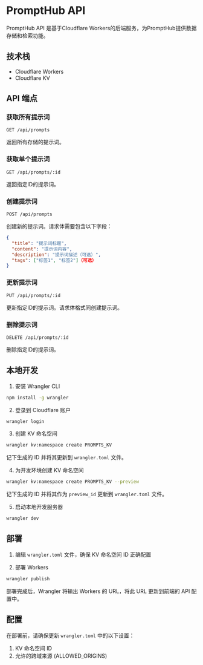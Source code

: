 # PromptHub API

PromptHub API 是基于Cloudflare Workers的后端服务，为PromptHub提供数据存储和检索功能。

## 技术栈

- Cloudflare Workers
- Cloudflare KV

## API 端点

### 获取所有提示词

```
GET /api/prompts
```

返回所有存储的提示词。

### 获取单个提示词

```
GET /api/prompts/:id
```

返回指定ID的提示词。

### 创建提示词

```
POST /api/prompts
```

创建新的提示词。请求体需要包含以下字段：

```json
{
  "title": "提示词标题",
  "content": "提示词内容",
  "description": "提示词描述（可选）",
  "tags": ["标签1", "标签2"]（可选）
}
```

### 更新提示词

```
PUT /api/prompts/:id
```

更新指定ID的提示词。请求体格式同创建提示词。

### 删除提示词

```
DELETE /api/prompts/:id
```

删除指定ID的提示词。

## 本地开发

1. 安装 Wrangler CLI

```bash
npm install -g wrangler
```

2. 登录到 Cloudflare 账户

```bash
wrangler login
```

3. 创建 KV 命名空间

```bash
wrangler kv:namespace create PROMPTS_KV
```

记下生成的 ID 并将其更新到 `wrangler.toml` 文件。

4. 为开发环境创建 KV 命名空间

```bash
wrangler kv:namespace create PROMPTS_KV --preview
```

记下生成的 ID 并将其作为 `preview_id` 更新到 `wrangler.toml` 文件。

5. 启动本地开发服务器

```bash
wrangler dev
```

## 部署

1. 编辑 `wrangler.toml` 文件，确保 KV 命名空间 ID 正确配置

2. 部署 Workers

```bash
wrangler publish
```

部署完成后，Wrangler 将输出 Workers 的 URL，将此 URL 更新到前端的 API 配置中。

## 配置

在部署前，请确保更新 `wrangler.toml` 中的以下设置：

1. KV 命名空间 ID
2. 允许的跨域来源 (ALLOWED_ORIGINS) 